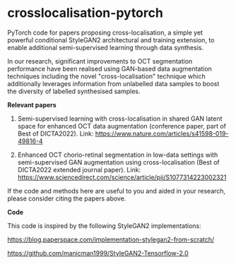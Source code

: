 # crosslocalisation-pytorch
PyTorch code for papers proposing cross-localisation, a simple yet powerful conditional StyleGAN2 architectural and training extension, to enable additional semi-supervised learning through data synthesis. 

In our research, significant improvements to OCT segmentation performance have been realised using GAN-based data augmentation techniques including the novel "cross-localisation" technique which additionally leverages information from unlabelled data samples to boost the diversity of labelled synthesised samples.

**Relevant papers**
1. Semi-supervised learning with cross-localisation in shared GAN latent space for enhanced OCT data augmentation (conference paper, part of Best of DICTA2022).
Link: https://www.nature.com/articles/s41598-019-49816-4

2. Enhanced OCT chorio-retinal segmentation in low-data settings with semi-supervised GAN augmentation using cross-localisation (Best of DICTA2022 extended journal paper).
Link: https://www.sciencedirect.com/science/article/pii/S1077314223002321

If the code and methods here are useful to you and aided in your research, please consider citing the papers above.


**Code**

This code is inspired by the following StyleGAN2 implementations:

https://blog.paperspace.com/implementation-stylegan2-from-scratch/

https://github.com/manicman1999/StyleGAN2-Tensorflow-2.0
